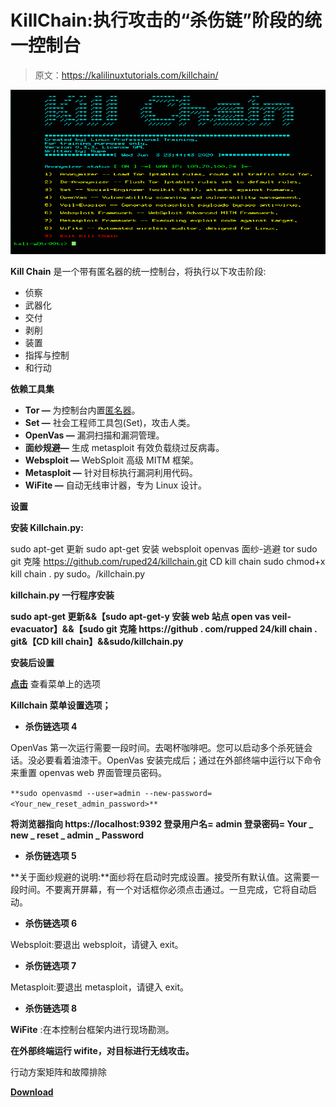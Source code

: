 # KillChain:执行攻击的“杀伤链”阶段的统一控制台

> 原文：<https://kalilinuxtutorials.com/killchain/>

[![KillChain : A Unified Console To Perform The “Kill Chain” Stages Of Attacks](img//5b5cceef1429515693306db7bab6e869.png "KillChain : A Unified Console To Perform The “Kill Chain” Stages Of Attacks")](https://1.bp.blogspot.com/-LFecUIKlweY/X1MCwkjZiYI/AAAAAAAAHeI/n-axObhaUNcWgCiBIgkcz-oWZ0PP9iSyQCLcBGAsYHQ/s728/killchain2%25281%2529.png)

**Kill Chain** 是一个带有匿名器的统一控制台，将执行以下攻击阶段:

*   侦察
*   武器化
*   交付
*   剥削
*   装置
*   指挥与控制
*   和行动

**依赖工具集**

*   **Tor —** 为控制台内置[匿名器](https://github.com/ruped24/toriptables2)。
*   **Set —** 社会工程师工具包(Set)，攻击人类。
*   **OpenVas —** 漏洞扫描和漏洞管理。
*   **面纱规避—** 生成 metasploit 有效负载绕过反病毒。
*   **Websploit —** WebSploit 高级 MITM 框架。
*   **Metasploit —** 针对目标执行漏洞利用代码。
*   **WiFite —** 自动无线审计器，专为 Linux 设计。

**设置**

**安装 Killchain.py:**

sudo apt-get 更新
sudo apt-get 安装 websploit openvas 面纱-逃避 tor
sudo git 克隆 https://github.com/ruped24/killchain.git
CD kill chain
sudo chmod+x kill chain . py
sudo。/killchain.py

**killchain.py 一行程序安装**

**sudo apt-get 更新&&【sudo apt-get-y 安装 web 站点 open vas veil-evacuator】&&【sudo git 克隆 https://github . com/rupped 24/kill chain . git&【CD kill chain】&&sudo/killchain.py**

**安装后设置**

**[点击](https://drive.google.com/file/d/1Alpn3uYuyAip_jxAmlOfRqlhosUgUDiZ/view)** 查看菜单上的选项

**Killchain 菜单设置选项；**

*   **杀伤链选项 4**

OpenVas 第一次运行需要一段时间。去喝杯咖啡吧。您可以启动多个杀死链会话。没必要看着油漆干。OpenVas 安装完成后；通过在外部终端中运行以下命令来重置 openvas web 界面管理员密码。

`**sudo openvasmd --user=admin --new-password=<Your_new_reset_admin_password>**`

**将浏览器指向 https://localhost:9392
登录用户名= admin
登录密码= Your _ new _ reset _ admin _ Password**

*   **杀伤链选项 5**

**关于面纱规避的说明:**面纱将在启动时完成设置。接受所有默认值。这需要一段时间。不要离开屏幕，有一个对话框你必须点击通过。一旦完成，它将自动启动。

*   **杀伤链选项 6**

Websploit:要退出 websploit，请键入 exit。

*   **杀伤链选项 7**

Metasploit:要退出 metasploit，请键入 exit。

*   **杀伤链选项 8**

**WiFite** :在本控制台框架内进行现场勘测。

**在外部终端运行 wifite，对目标进行无线攻击。**

行动方案矩阵和故障排除

[**Download**](https://github.com/ruped24/killchain)